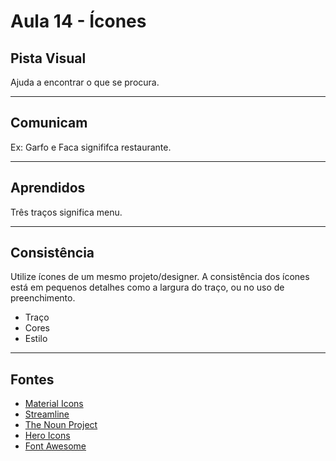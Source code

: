 # Aula 14 - Ícones

## Pista Visual

Ajuda a encontrar o que se procura.

---

## Comunicam

Ex: Garfo e Faca signififca restaurante.

---

## Aprendidos

Três traços significa menu.

---

## Consistência

Utilize ícones de um mesmo projeto/designer. A consistência dos ícones está em pequenos detalhes como a largura do traço, ou no uso de preenchimento.

* Traço
* Cores
* Estilo

---

## Fontes

* [Material Icons](https://fonts.google.com/icons)
* [Streamline](https://streamlineicons.com/download/)
* [The Noun Project](https:///thenounproject.com/)
* [Hero Icons](https://heroicons.com/)
* [Font Awesome](https://fontawesome.com/)